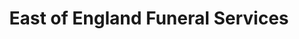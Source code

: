 ---
title: "East of England Funeral Services"
url: /colchester/east-of-england-funeral-services/
shop: funeral directors
---